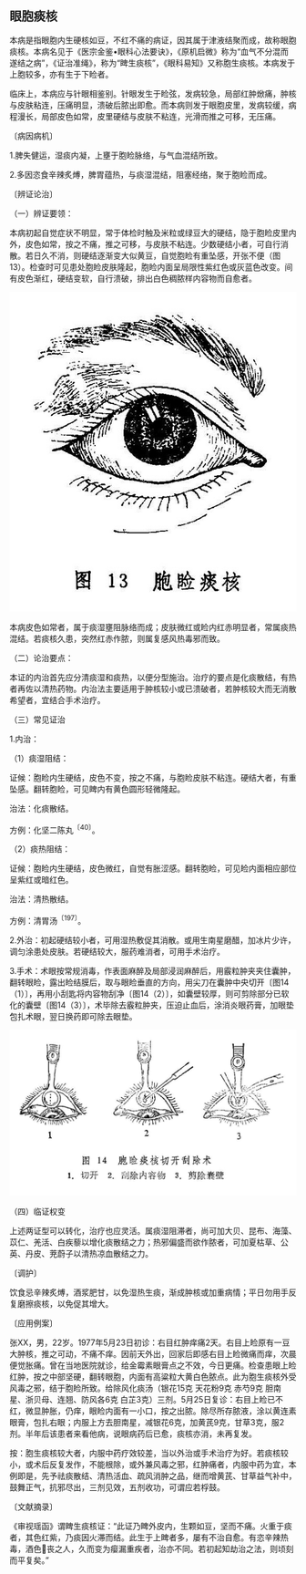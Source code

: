 ## 眼胞痰核

本病是指眼胞内生硬核如豆，不红不痛的病证，因其属于津液结聚而成，故称眼胞痰核。本病名见于《医宗金鉴•眼科心法要诀》，《原机启微》称为“血气不分混而遂结之病”，《证治准绳》，称为“睥生痰核”，《眼科易知》又称胞生痰核。本病发于上胞较多，亦有生于下睑者。

临床上，本病应与针眼相鉴别。针眼发生于睑弦，发病较急，局部红肿焮痛，肿核与皮肤粘连，压痛明显，溃破后脓出即愈。而本病则发于眼胞皮里，发病较缓，病程漫长，局部皮色如常，皮里硬结与皮肤不粘连，光滑而推之可移，无压痛。

〔病因病机〕

1.脾失健运，湿痰内凝，上壅于胞睑脉络，与气血混结所致。

2.多因恣食辛辣炙煿，脾胃蕴热，与痰湿混结，阻塞经络，聚于胞睑而成。

〔辨证论治〕

（一）辨证要领：

本病初起自觉症状不明显，常于体检时触及米粒或绿豆大的硬结，隐于胞睑皮里内外，皮色如常，按之不痛，推之可移，与皮肤不粘连。少数硬结小者，可自行消散。若日久不消，则硬结逐渐变大似黄豆，自觉胞睑有重坠感，开张不便（图13）。检查时可见患处胞睑皮肤隆起，胞睑内面呈局限性紫红色或灰蓝色改变。间有皮色渐红，硬结变软，自行溃破，排出白色稠脓样内容物而自愈者。

![插图](./img/13.jpg)

本病皮色如常者，属于痰湿壅阻脉络而成；皮肤微红或睑内红赤明显者，常属痰热混结。若痰核久患，突然红赤作脓，则属复感风热毒邪而致。

（二）论治要点：

本证的内治首先应分清痰湿和痰热，以便分型施治。治疗的要点是化痰散结，有热者再佐以清热药物。内治法主要适用于肿核较小或已溃破者，若肿核较大而无消散希望者，宜结合手术治疗。

（三）常见证治

1.内治：

（1）痰湿阻结：

证候：胞睑内生硬结，皮色不变，按之不痛，与胞睑皮肤不粘连。硬结大者，有重坠感。翻转胞睑，可见睥内有黄色圆形轻微隆起。

治法：化痰散结。

方例：化坚二陈丸<sup>〔40〕</sup>。

（2）痰热阻结：

证候：胞睑内生硬结，皮色微红，自觉有胀涩感。翻转胞睑，可见睑内面相应部位呈紫红或暗红色。

治法：清热散结。

方例：清胃汤<sup>〔197〕</sup>。

2.外治：初起硬结较小者，可用湿热敷促其消散。或用生南星磨醋，加冰片少许，调匀涂患处皮肤。若硬结较大，服药难消者，可用手术治疗。

3.手术：术眼按常规消毒，作表面麻醉及局部浸润麻醉后，用霰粒肿夹夹住囊肿，翻转眼睑，露出睑结膜后，取与眼睑垂直的方向，用尖刀在囊肿中央切开〔图14（1）〕，再用小刮匙将内容物刮净〔图14（2）〕，如囊壁较厚，则可剪除部分已软化的囊壁〔图14（3）〕，术毕除去霰粒肿夹，压迫止血后，涂消炎眼药膏，加眼垫包扎术眼，翌日换药即可除去眼垫。

![插图](./img/14.jpg)

（四）临证权变

上述两证型可以转化，治疗也应灵活。属痰湿阻滞者，尚可加大贝、昆布、海藻、苡仁、羌活、白疾藜以增化痰散结之力；热邪偏盛而欲作脓者，可加夏枯草、公英、丹皮、茺蔚子以清热凉血散结之力。

〔调护〕

饮食忌辛辣炙煿，酒浆肥甘，以免湿热生痰，渐成肿核或加重病情；平日勿用手反复磨擦痰核，以免促其增大。

〔应用例案〕

张XX，男，22岁。1977年5月23日初诊：右目红肿痒痛2天。右目上睑原有一豆大肿核，推之可动，不痛不痒。因前天外出，回家后即感右目上睑微痛而痒，次晨便觉胀痛。曾在当地医院就诊，给金霉素眼膏点之不效，今日更痛。检查患眼上睑红肿，按之中部坚硬，翻转眼胞，内面有高粱粒大黄白色脓点。此为胞生痰核外受风毒之邪，结于胞睑所致。给除风化痰汤（银花15克 天花粉9克 赤芍9克 胆南星、浙贝母、连翘、防风各6克 白芷3克）三剂。5月25日复诊：右目上睑已不红，微显肿胀，仍痒，眼睑内面有一小口，按之出脓。除尽所存脓液，涂以黄连素眼膏，包扎右眼；内服上方去胆南星，减银花6克，加黄芪9克，甘草3克，服2剂。半年后该患者来看他病，说眼病药后已愈，痰核亦消，未再复发。

按：胞生痰核较大者，内服中药疗效较差，当以外治或手术治疗为好。若痰核较小，或术后反复发作，不能根除，或外兼风毒之邪，红肿痛者，内服中药为宜，本例即是，先予祛痰散结、清热活血、疏风消肿之品，继而增黄芪、甘草益气补中，鼓舞正气，抗邪尽出，三剂见效，五剂收功，可谓应若桴鼓。

〔文献摘录〕

《审视瑶函》谓睥生痰核证：“此证乃睥外皮内，生颗如豆，坚而不痛。火重于痰者，其色红紫，乃痰因火滞而结。此生于上睥者多，屡有不治自愈。有恣辛辣热毒，酒色𣂪丧之人，久而变为瘿漏重疾者，治亦不同。若初起知劫治之法，则顷刻而平复矣。”

